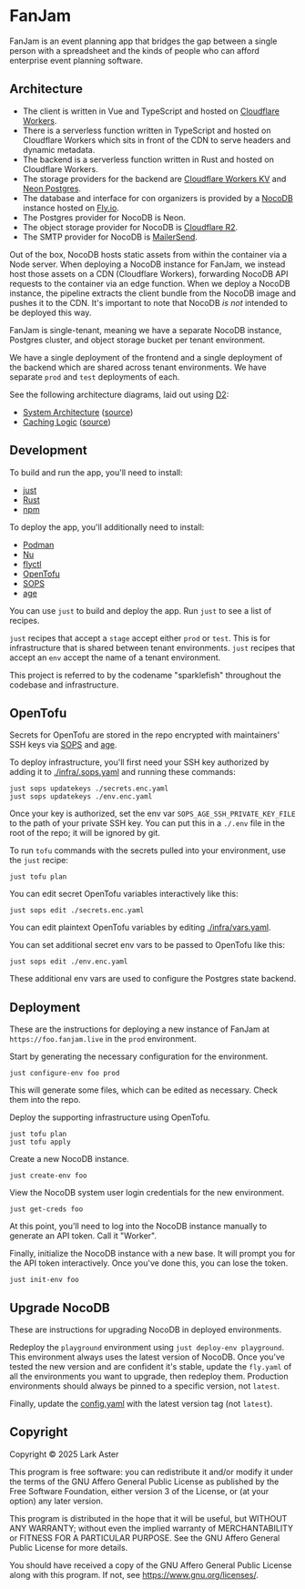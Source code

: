 # FanJam

FanJam is an event planning app that bridges the gap between a single person
with a spreadsheet and the kinds of people who can afford enterprise event
planning software.

## Architecture

- The client is written in Vue and TypeScript and hosted on [Cloudflare
  Workers](https://developers.cloudflare.com/workers/).
- There is a serverless function written in TypeScript and hosted on Cloudflare
  Workers which sits in front of the CDN to serve headers and dynamic metadata.
- The backend is a serverless function written in Rust and hosted on Cloudflare
  Workers.
- The storage providers for the backend are [Cloudflare Workers
  KV](https://developers.cloudflare.com/kv/) and [Neon
  Postgres](https://neon.tech).
- The database and interface for con organizers is provided by a
  [NocoDB](https://nocodb.com/) instance hosted on [Fly.io](https://fly.io/).
- The Postgres provider for NocoDB is Neon.
- The object storage provider for NocoDB is [Cloudflare
  R2](https://developers.cloudflare.com/r2/).
- The SMTP provider for NocoDB is [MailerSend](https://mailersend.com).

Out of the box, NocoDB hosts static assets from within the container via a Node
server. When deploying a NocoDB instance for FanJam, we instead host those
assets on a CDN (Cloudflare Workers), forwarding NocoDB API requests to the
container via an edge function. When we deploy a NocoDB instance, the pipeline
extracts the client bundle from the NocoDB image and pushes it to the CDN. It's
important to note that NocoDB _is not_ intended to be deployed this way.

FanJam is single-tenant, meaning we have a separate NocoDB instance, Postgres
cluster, and object storage bucket per tenant environment.

We have a single deployment of the frontend and a single deployment of the
backend which are shared across tenant environments. We have separate `prod`
and `test` deployments of each.

See the following architecture diagrams, laid out using
[D2](https://d2lang.com/):

- [System Architecture](./docs/architecture.svg) ([source](./docs/architecture.d2))
- [Caching Logic](./docs/caching.svg) ([source](./docs/caching.d2))

## Development

To build and run the app, you'll need to install:

- [just](https://github.com/casey/just?tab=readme-ov-file#installation)
- [Rust](https://www.rust-lang.org/tools/install)
- [npm](https://docs.npmjs.com/downloading-and-installing-node-js-and-npm)

To deploy the app, you'll additionally need to install:

- [Podman](https://podman.io/docs/installation#installing-on-linux)
- [Nu](https://www.nushell.sh/book/installation.html)
- [flyctl](https://fly.io/docs/flyctl/install/)
- [OpenTofu](https://opentofu.org/docs/intro/install/)
- [SOPS](https://getsops.io/)
- [age](https://age-encryption.org/)

You can use `just` to build and deploy the app. Run `just` to see a list of
recipes.

`just` recipes that accept a `stage` accept either `prod` or `test`. This is
for infrastructure that is shared between tenant environments. `just` recipes
that accept an `env` accept the name of a tenant environment.

This project is referred to by the codename "sparklefish" throughout the
codebase and infrastructure.

## OpenTofu

Secrets for OpenTofu are stored in the repo encrypted with maintainers' SSH
keys via [SOPS](https://getsops.io/) and [age](https://age-encryption.org/).

To deploy infrastructure, you'll first need your SSH key authorized by adding
it to [./infra/.sops.yaml](./infra/.sops.yaml) and running these commands:

```
just sops updatekeys ./secrets.enc.yaml
just sops updatekeys ./env.enc.yaml
```

Once your key is authorized, set the env var `SOPS_AGE_SSH_PRIVATE_KEY_FILE` to
the path of your private SSH key. You can put this in a `./.env` file in the
root of the repo; it will be ignored by git.

To run `tofu` commands with the secrets pulled into your environment, use the
`just` recipe:

```
just tofu plan
```

You can edit secret OpenTofu variables interactively like this:

```
just sops edit ./secrets.enc.yaml
```

You can edit plaintext OpenTofu variables by editing
[./infra/vars.yaml](./infra/vars.yaml).

You can set additional secret env vars to be passed to OpenTofu like this:

```
just sops edit ./env.enc.yaml
```

These additional env vars are used to configure the Postgres state backend.

## Deployment

These are the instructions for deploying a new instance of FanJam at
`https://foo.fanjam.live` in the `prod` environment.

Start by generating the necessary configuration for the environment.

```
just configure-env foo prod
```

This will generate some files, which can be edited as necessary. Check them
into the repo.

Deploy the supporting infrastructure using OpenTofu.

```
just tofu plan
just tofu apply
```

Create a new NocoDB instance.

```
just create-env foo
```

View the NocoDB system user login credentials for the new environment.

```
just get-creds foo
```

At this point, you'll need to log into the NocoDB instance manually to generate
an API token. Call it "Worker".

Finally, initialize the NocoDB instance with a new base. It will prompt you for
the API token interactively. Once you've done this, you can lose the token.

```
just init-env foo
```

## Upgrade NocoDB

These are instructions for upgrading NocoDB in deployed environments.

Redeploy the `playground` environment using `just deploy-env playground`. This
environment always uses the latest version of NocoDB. Once you've tested the
new version and are confident it's stable, update the `fly.yaml` of all the
environments you want to upgrade, then redeploy them. Production environments
should always be pinned to a specific version, not `latest`.

Finally, update the [config.yaml](./infra/config.yaml) with the latest version
tag (not `latest`).

## Copyright

Copyright © 2025 Lark Aster

This program is free software: you can redistribute it and/or modify it under
the terms of the GNU Affero General Public License as published by the Free
Software Foundation, either version 3 of the License, or (at your option) any
later version.

This program is distributed in the hope that it will be useful, but WITHOUT ANY
WARRANTY; without even the implied warranty of MERCHANTABILITY or FITNESS FOR A
PARTICULAR PURPOSE. See the GNU Affero General Public License for more details.

You should have received a copy of the GNU Affero General Public License along
with this program. If not, see <https://www.gnu.org/licenses/>.
